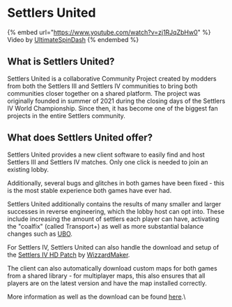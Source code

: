 # Settlers United

{% embed url="https://www.youtube.com/watch?v=zj1RJqZbHw0" %}
Video by [UltimateSpinDash](https://www.youtube.com/channel/UCXRXmtOKDS3iX2QJDCffwLA)
{% endembed %}

## What is Settlers United?

Settlers United is a collaborative Community Project created by modders from both the Settlers III and Settlers IV communities to bring both communities closer together on a shared platform. The project was originally founded in summer of 2021 during the closing days of the Settlers IV World Championship. Since then, it has become one of the biggest fan projects in the entire Settlers community.

## What does Settlers United offer?

Settlers United provides a new client software to easily find and host Settlers III and Settlers IV matches. Only one click is needed to join an existing lobby.

Additionally, several bugs and glitches in both games have been fixed - this is the most stable experience both games have ever had.

Settlers United additionally contains the results of many smaller and larger successes in reverse engineering, which the lobby host can opt into. These include increasing the amount of settlers each player can have, activating the "coalfix" (called Transport+) as well as more substantial balance changes such as [UBO](ultimate-balance-overhaul.md).

For Settlers IV, Settlers United can also handle the download and setup of the [Settlers IV HD Patch](https://settlers4-hd.com/) by [WizzardMaker](https://github.com/WizzardMaker).

The client can also automatically download custom maps for both games from a shared library - for multiplayer maps, this also ensures that all players are on the latest version and have the map installed correctly.

More information as well as the download can be found [here](https://settlers-united.com/de/).\
